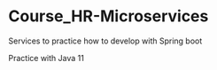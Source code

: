 # Course_HR-Microservices
Services to practice how to develop with Spring boot

Practice with Java 11

